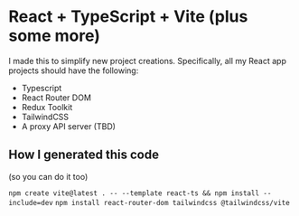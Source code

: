 # React + TypeScript + Vite (plus some more)

I made this to simplify new project creations. Specifically, all my React app projects should have the following:

- Typescript
- React Router DOM
- Redux Toolkit
- TailwindCSS
- A proxy API server (TBD)

## How I generated this code

(so you can do it too)

`npm create vite@latest . -- --template react-ts && npm install --include=dev`
`npm install react-router-dom tailwindcss @tailwindcss/vite`
